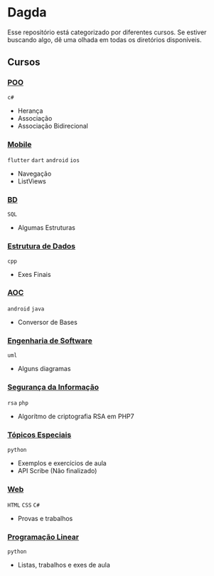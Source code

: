 # Dagda

Esse repositório está categorizado por diferentes cursos. Se estiver buscando algo, dê uma olhada em todas os diretórios disponíveis.

## Cursos

### [POO](https://github.com/victorandeloci/dagda/tree/master/poo)

  <code>c#</code>

  * Herança
  * Associação
  * Associação Bidirecional

### [Mobile](https://github.com/victorandeloci/dagda/tree/master/mobile)

  <code>flutter</code> <code>dart</code> <code>android</code> <code>ios</code>

  * Navegação
  * ListViews

### [BD](https://github.com/victorandeloci/dagda/tree/master/bd)

  <code>SQL</code>

  * Algumas Estruturas

### [Estrutura de Dados](https://github.com/victorandeloci/dagda/tree/master/estrutura-dados)

  <code>cpp</code>

  * Exes Finais  

### [AOC](https://github.com/victorandeloci/dagda/tree/master/aoc)

  <code>android</code> <code>java</code>

  * Conversor de Bases

### [Engenharia de Software](https://github.com/victorandeloci/dagda/tree/master/eng-software)

  <code>uml</code>

  * Alguns diagramas

### [Segurança da Informação](https://github.com/victorandeloci/dagda/tree/master/seguranca)

  <code>rsa</code> <code>php</code>

  * Algorítmo de criptografia RSA em PHP7

### [Tópicos Especiais](https://github.com/victorandeloci/dagda/tree/master/topicos-especiais)

  <code>python</code>

  * Exemplos e exercícios de aula
  * API Scribe (Não finalizado)


### [Web](https://github.com/victorandeloci/dagda/tree/master/web)

  <code>HTML</code> <code>CSS</code> <code>C#</code>

  * Provas e trabalhos

### [Programação Linear](https://github.com/victorandeloci/dagda/tree/master/prog-linear)

  <code>python</code>

  * Listas, trabalhos e exes de aula
